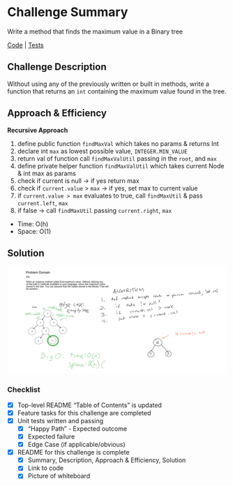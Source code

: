 # Challenge Summary
Write a method that finds the maximum value in a Binary tree

[Code](../../../../../challenge401/src/main/java/datastructures/tree/BinaryTree.java) |
[Tests](../../../../../challenge401/src/test/java/datastructures/FindMaxValTest.java)

## Challenge Description
Without using any of the previously written or built in methods, write a function that
returns an `int` containing the maximum value found in the tree.

## Approach & Efficiency
**Recursive Approach**
1. define public function `findMaxVal` which takes no params & returns Int
2. declare int `max` as lowest possible value, `INTEGER.MIN_VALUE`
3. return val of function call `findMaxValUtil` passing in the `root`, and `max`
4. define private helper function `findMaxValUtil` which takes current Node & int max as params
5. check if current is null -> if yes return max
6. check if `current.value` > `max` -> if yes, set max to current value
7. if `current.value > max` evaluates to true, call `findMaxUtil` & pass `current.left`, `max`
8. if false -> call `findMaxUtil` passing `current.right`, `max`

- Time: O(h)
- Space: O(1)

## Solution
![whiteboard](../Challenge16.png)

### Checklist
 - [x] Top-level README “Table of Contents” is updated
 - [x] Feature tasks for this challenge are completed
 - [x] Unit tests written and passing
     - [x] “Happy Path” - Expected outcome
     - [x] Expected failure
     - [x] Edge Case (if applicable/obvious)
 - [x] README for this challenge is complete
     - [x] Summary, Description, Approach & Efficiency, Solution
     - [x] Link to code
     - [x] Picture of whiteboard
